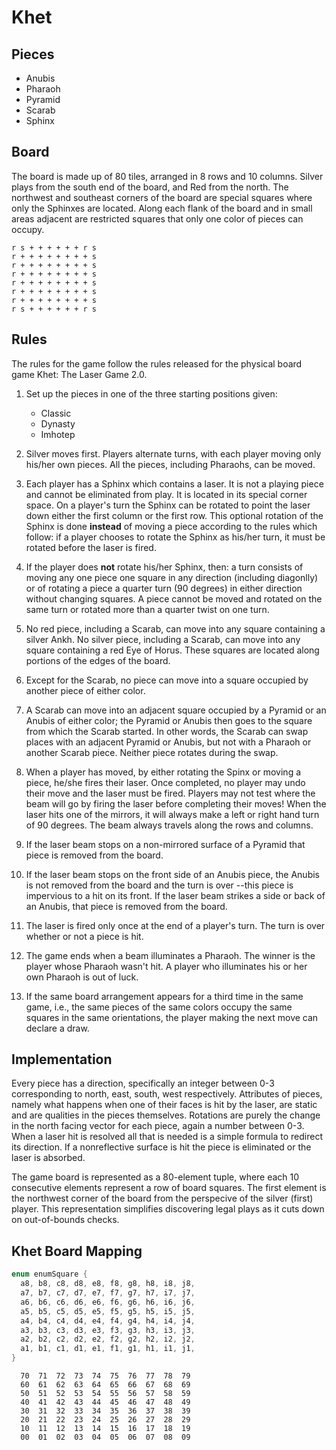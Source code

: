 # Khet

## Pieces

- Anubis
- Pharaoh
- Pyramid
- Scarab
- Sphinx

## Board

The board is made up of 80 tiles, arranged in 8 rows and 10 columns.
Silver plays from the south end of the board, and Red from the north.
The northwest and southeast corners of the board are special squares
where only the Sphinxes are located. Along each flank of the board and
in small areas adjacent are restricted squares that only one color of
pieces can occupy.

```
r s + + + + + + r s
r + + + + + + + + s
r + + + + + + + + s
r + + + + + + + + s
r + + + + + + + + s
r + + + + + + + + s
r + + + + + + + + s
r s + + + + + + r s
```

## Rules

The rules for the game follow the rules released for the physical board
game Khet: The Laser Game 2.0.

1. Set up the pieces in one of the three starting positions given:
   - Classic
   - Dynasty
   - Imhotep

2. Silver moves first. Players alternate turns, with each player
   moving only his/her own pieces. All the pieces, including Pharaohs,
   can be moved.

3. Each player has a Sphinx which contains a laser. It is not a playing
   piece and cannot be eliminated from play. It is located in its
   special corner space. On a player's turn the Sphinx can be rotated
   to point the laser down either the first column or the first row.
   This optional rotation of the Sphinx is done __instead__ of moving
   a piece according to the rules which follow: if a player chooses to
   rotate the Sphinx as his/her turn, it must be rotated before the
   laser is fired.

4. If the player does __not__ rotate his/her Sphinx, then: a turn
   consists of moving any one piece one square in any direction
   (including diagonlly) or of rotating a piece a quarter turn (90
   degrees) in either direction without changing squares. A piece
   cannot be moved and rotated on the same turn or rotated more than
   a quarter twist on one turn.

5. No red piece, including a Scarab, can move into any square
   containing a silver Ankh. No silver piece, including a Scarab,
   can move into any square containing a red Eye of Horus. These
   squares are located along portions of the edges of the board.

6. Except for the Scarab, no piece can move into a square occupied by
   another piece of either color.

7. A Scarab can move into an adjacent square occupied by a Pyramid or
   an Anubis of either color; the Pyramid or Anubis then goes to the
   square from which the Scarab started. In other words, the Scarab
   can swap places with an adjacent Pyramid or Anubis, but not with a
   Pharaoh or another Scarab piece. Neither piece rotates during the
   swap.

8. When a player has moved, by either rotating the Spinx or moving a
   piece, he/she fires their laser. Once completed, no player may undo
   their move and the laser must be fired. Players may not test where
   the beam will go by firing the laser before completing their moves!
   When the laser hits one of the mirrors, it will always make a left
   or right hand turn of 90 degrees. The beam always travels along the
   rows and columns.

9. If the laser beam stops on a non-mirrored surface of a Pyramid that
   piece is removed from the board.

10. If the laser beam stops on the front side of an Anubis piece, the
    Anubis is not removed from the board and the turn is over --this
    piece is impervious to a hit on its front. If the laser beam strikes
    a side or back of an Anubis, that piece is removed from the board.

11. The laser is fired only once at the end of a player's turn. The
    turn is over whether or not a piece is hit.

12. The game ends when a beam illuminates a Pharaoh. The winner is the
    player whose Pharaoh wasn't hit. A player who illuminates his or
    her own Pharaoh is out of luck.

13. If the same board arrangement appears for a third time in the same
    game, i.e., the same pieces of the same colors occupy the same
    squares in the same orientations, the player making the next move
    can declare a draw.

## Implementation

Every piece has a direction, specifically an integer between 0-3 corresponding
to north, east, south, west respectively. Attributes of pieces, namely what happens
when one of their faces is hit by the laser, are static and are qualities in the
pieces themselves. Rotations are purely the change in the north facing vector
for each piece, again a number between 0-3. When a laser hit is resolved all
that is needed is a simple formula to redirect its direction. If a nonreflective
surface is hit the piece is eliminated or the laser is absorbed.

The game board is represented as a 80-element tuple, where each 10 consecutive
elements represent a row of board squares. The first element is the northwest
corner of the board from the perspecive of the silver (first) player. This
representation simplifies discovering legal plays as it cuts down on out-of-bounds
checks.

## Khet Board Mapping

```cpp
enum enumSquare {
  a8, b8, c8, d8, e8, f8, g8, h8, i8, j8,
  a7, b7, c7, d7, e7, f7, g7, h7, i7, j7,
  a6, b6, c6, d6, e6, f6, g6, h6, i6, j6,
  a5, b5, c5, d5, e5, f5, g5, h5, i5, j5,
  a4, b4, c4, d4, e4, f4, g4, h4, i4, j4,
  a3, b3, c3, d3, e3, f3, g3, h3, i3, j3,
  a2, b2, c2, d2, e2, f2, g2, h2, i2, j2,
  a1, b1, c1, d1, e1, f1, g1, h1, i1, j1,
}
```

```
  70  71  72  73  74  75  76  77  78  79
  60  61  62  63  64  65  66  67  68  69
  50  51  52  53  54  55  56  57  58  59
  40  41  42  43  44  45  46  47  48  49
  30  31  32  33  34  35  36  37  38  39
  20  21  22  23  24  25  26  27  28  29
  10  11  12  13  14  15  16  17  18  19
  00  01  02  03  04  05  06  07  08  09
```
